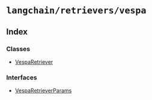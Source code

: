 `langchain/retrievers/vespa`
============================

Index[](#index "Direct link to Index")
---------------------------------------

### Classes[](#classes "Direct link to Classes")

*   [VespaRetriever](/docs/api/retrievers_vespa/classes/VespaRetriever)

### Interfaces[](#interfaces "Direct link to Interfaces")

*   [VespaRetrieverParams](/docs/api/retrievers_vespa/interfaces/VespaRetrieverParams)